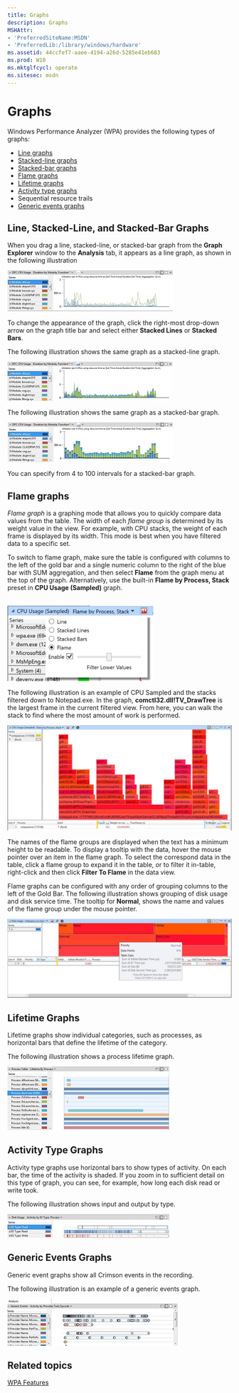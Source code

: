 ```yaml
---
title: Graphs
description: Graphs
MSHAttr:
- 'PreferredSiteName:MSDN'
- 'PreferredLib:/library/windows/hardware'
ms.assetid: 44ccfef7-aaee-4194-a26d-5285e41eb683
ms.prod: W10
ms.mktglfcycl: operate
ms.sitesec: msdn
---
```


# Graphs

Windows Performance Analyzer (WPA) provides the following types of graphs:

-   [Line graphs](#line_stacked_bar)
-   [Stacked-line graphs](#line_stacked_bar)
-   [Stacked-bar graphs](#line_stacked_bar)
-   [Flame graphs](#flame_graphs)
-   [Lifetime graphs](#lifetime_graphs)
-   [Activity type graphs](#activity_type_graphs)
-   Sequential resource trails
-   [Generic events graphs](#generic_events_graphs)

<a name="line_stacked_bar"></a>
## Line, Stacked-Line, and Stacked-Bar Graphs

When you drag a line, stacked-line, or stacked-bar graph from the **Graph Explorer** window to the **Analysis** tab, it appears as a line graph, as shown in the following illustration

![line graph](images/wpaline.jpg)

To change the appearance of the graph, click the right-most drop-down arrow on the graph title bar and select either **Stacked Lines** or **Stacked Bars**.

The following illustration shows the same graph as a stacked-line graph.

![stacked line graph](images/wpastackedline.jpg)

The following illustration shows the same graph as a stacked-bar graph.

![stacked bar graph](images/wpastackedbar.jpg)

You can specify from 4 to 100 intervals for a stacked-bar graph.

<a name="flame_graphs"></a>
## Flame graphs

*Flame graph* is a graphing mode that allows you to quickly compare data values from the table. The width of each *flame group* is determined by its weight value in the view. For example, with CPU stacks, the weight of each frame is displayed by its width. This mode is best when you have filtered data to a specific set.

To switch to flame graph, make sure the table is configured with columns to the left of the gold bar and a single numeric column to the right of the blue bar with SUM aggregation, and then select **Flame** from the graph menu at the top of the graph. Alternatively, use the built-in **Flame by Process, Stack** preset in **CPU Usage (Sampled)** graph.

<html><br/><img src="images\wpa-select-chart-type-menu.png" alt="Chart menu in WPA." height="170"></html>

The following illustration is an example of CPU Sampled and the stacks filtered down to Notepad.exe. In the graph, **comctl32.dll!TV_DrawTree** is the largest frame in the current filtered view. From here, you can walk the stack to find where the most amount of work is performed.

![Example of CPU Sampled and the stacks filtered to a smaller set.](images/wpa-graph-flame-example-CPU-sampled.jpg)

The names of the flame groups are displayed when the text has a minimum height to be readable. To display a tooltip with the data, hover the mouse pointer over an item in the flame graph. To select the correspond data in the table, click a flame group to expand it in the table, or to filter it in-table, right-click and then click **Filter To Flame** in the data view. 

Flame graphs can be configured with any order of grouping columns to the left of the Gold Bar. The following illustration shows grouping of disk usage and disk service time. The tooltip for **Normal**, shows the name and values of the flame group under the mouse pointer.

![Flame graph example of disk usage and disk service time with a tooltip that displays the name and value of the flame group under the mouse pointer.](images/wpa-graph-flame-example-disk-usage.jpg)

<a name="lifetime_graphs"></a>
## Lifetime Graphs

Lifetime graphs show individual categories, such as processes, as horizontal bars that define the lifetime of the category.

The following illustration shows a process lifetime graph.

![process lifetime graph](images/processlifetime.jpg)

<a name="activity_type_graphs"></a>
## Activity Type Graphs

Activity type graphs use horizontal bars to show types of activity. On each bar, the time of the activity is shaded. If you zoom in to sufficient detail on this type of graph, you can see, for example, how long each disk read or write took.

The following illustration shows input and output by type.

![wpa i/o by process](images/wpaio.jpg)

<a name="generic_events_graphs"></a>
## Generic Events Graphs

Generic event graphs show all Crimson events in the recording.

The following illustration is an example of a generic events graph.

![wpa generic events graph](images/wpagenericevents.jpg)


## Related topics

[WPA Features](wpa-features.md)

 

 







